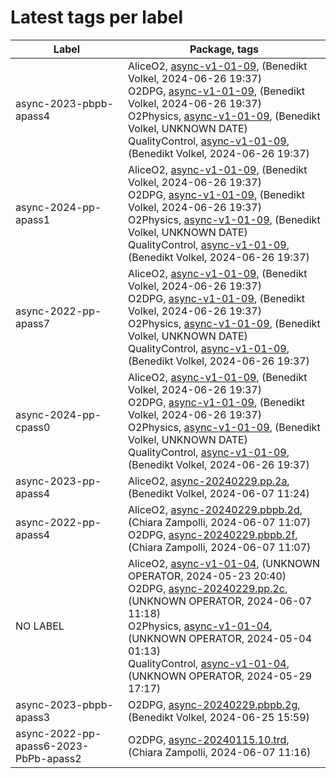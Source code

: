 # Latest tags per label

| Label | Package, tags |
| --- | --- |
| async-2023-pbpb-apass4 | AliceO2, [async-v1-01-09](https://github.com/AliceO2Group/AliceO2/tree/async-v1-01-09), (Benedikt Volkel, 2024-06-26 19:37)<br>O2DPG, [async-v1-01-09](https://github.com/AliceO2Group/O2DPG/tree/async-v1-01-09), (Benedikt Volkel, 2024-06-26 19:37)<br>O2Physics, [async-v1-01-09](https://github.com/AliceO2Group/O2Physics/tree/async-v1-01-09), (Benedikt Volkel, UNKNOWN DATE)<br>QualityControl, [async-v1-01-09](https://github.com/AliceO2Group/QualityControl/tree/async-v1-01-09), (Benedikt Volkel, 2024-06-26 19:37) |
| async-2024-pp-apass1 | AliceO2, [async-v1-01-09](https://github.com/AliceO2Group/AliceO2/tree/async-v1-01-09), (Benedikt Volkel, 2024-06-26 19:37)<br>O2DPG, [async-v1-01-09](https://github.com/AliceO2Group/O2DPG/tree/async-v1-01-09), (Benedikt Volkel, 2024-06-26 19:37)<br>O2Physics, [async-v1-01-09](https://github.com/AliceO2Group/O2Physics/tree/async-v1-01-09), (Benedikt Volkel, UNKNOWN DATE)<br>QualityControl, [async-v1-01-09](https://github.com/AliceO2Group/QualityControl/tree/async-v1-01-09), (Benedikt Volkel, 2024-06-26 19:37) |
| async-2022-pp-apass7 | AliceO2, [async-v1-01-09](https://github.com/AliceO2Group/AliceO2/tree/async-v1-01-09), (Benedikt Volkel, 2024-06-26 19:37)<br>O2DPG, [async-v1-01-09](https://github.com/AliceO2Group/O2DPG/tree/async-v1-01-09), (Benedikt Volkel, 2024-06-26 19:37)<br>O2Physics, [async-v1-01-09](https://github.com/AliceO2Group/O2Physics/tree/async-v1-01-09), (Benedikt Volkel, UNKNOWN DATE)<br>QualityControl, [async-v1-01-09](https://github.com/AliceO2Group/QualityControl/tree/async-v1-01-09), (Benedikt Volkel, 2024-06-26 19:37) |
| async-2024-pp-cpass0 | AliceO2, [async-v1-01-09](https://github.com/AliceO2Group/AliceO2/tree/async-v1-01-09), (Benedikt Volkel, 2024-06-26 19:37)<br>O2DPG, [async-v1-01-09](https://github.com/AliceO2Group/O2DPG/tree/async-v1-01-09), (Benedikt Volkel, 2024-06-26 19:37)<br>O2Physics, [async-v1-01-09](https://github.com/AliceO2Group/O2Physics/tree/async-v1-01-09), (Benedikt Volkel, UNKNOWN DATE)<br>QualityControl, [async-v1-01-09](https://github.com/AliceO2Group/QualityControl/tree/async-v1-01-09), (Benedikt Volkel, 2024-06-26 19:37) |
| async-2023-pp-apass4 | AliceO2, [async-20240229.pp.2a](https://github.com/AliceO2Group/AliceO2/tree/async-20240229.pp.2a), (Benedikt Volkel, 2024-06-07 11:24) |
| async-2022-pp-apass4 | AliceO2, [async-20240229.pbpb.2d](https://github.com/AliceO2Group/AliceO2/tree/async-20240229.pbpb.2d), (Chiara Zampolli, 2024-06-07 11:07)<br>O2DPG, [async-20240229.pbpb.2f](https://github.com/AliceO2Group/O2DPG/tree/async-20240229.pbpb.2f), (Chiara Zampolli, 2024-06-07 11:07) |
| NO LABEL | AliceO2, [async-v1-01-04](https://github.com/AliceO2Group/AliceO2/tree/async-v1-01-04), (UNKNOWN OPERATOR, 2024-05-23 20:40)<br>O2DPG, [async-20240229.pp.2c](https://github.com/AliceO2Group/O2DPG/tree/async-20240229.pp.2c), (UNKNOWN OPERATOR, 2024-06-07 11:18)<br>O2Physics, [async-v1-01-04](https://github.com/AliceO2Group/O2Physics/tree/async-v1-01-04), (UNKNOWN OPERATOR, 2024-05-04 01:13)<br>QualityControl, [async-v1-01-04](https://github.com/AliceO2Group/QualityControl/tree/async-v1-01-04), (UNKNOWN OPERATOR, 2024-05-29 17:17) |
| async-2023-pbpb-apass3 | O2DPG, [async-20240229.pbpb.2g](https://github.com/AliceO2Group/O2DPG/tree/async-20240229.pbpb.2g), (Benedikt Volkel, 2024-06-25 15:59) |
| async-2022-pp-apass6-2023-PbPb-apass2 | O2DPG, [async-20240115.10.trd](https://github.com/AliceO2Group/O2DPG/tree/async-20240115.10.trd), (Chiara Zampolli, 2024-06-07 11:16) |
